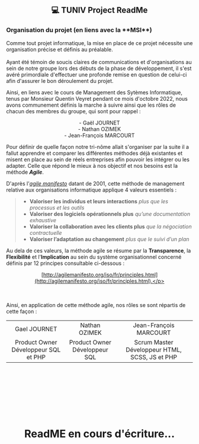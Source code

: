 <!-- # TUNIV'S REPOSITORY on GITHUB
This template should help get you started developing with Vue 3 in Vite.

### Recommended IDE Setup

[VSCode](https://code.visualstudio.com/) + [Volar](https://marketplace.visualstudio.com/items?itemName=Vue.volar) (and disable Vetur) + [TypeScript Vue Plugin (Volar)](https://marketplace.visualstudio.com/items?itemName=Vue.vscode-typescript-vue-plugin).

### Customize configuration

See [Vite Configuration Reference](https://vitejs.dev/config/).

### Project Setup

```sh
npm install
```

### Compile and Hot-Reload for Development

```sh
npm run dev
```

### Compile and Minify for Production

```sh
npm run build
```
--> 

<!-- https://www.notion.so/c03fb4345a5240639c676005b6aec94f?v=c5031c7a331d45e58a7899a58b5aff25 -->

<br><br><br>
<h2 align=center>  💻 TUNIV Project ReadMe</h1>
<h3> Organisation du projet (en liens avec la **MSI**)</h3>

Comme tout projet informatique, la mise en place de ce projet nécessite une organisation précise et définis au préalable. <br><br>
Ayant été témoin de soucis claires de communications et d'organisations au sein de notre groupe lors des débuts de la phase de développement, il s'est avéré primordiale d'effectuer une profonde remise en question de celui-ci afin d'assurer le bon déroulement du projet.

Ainsi, en liens avec le cours de Management des Sytèmes Informatique, tenus par Monsieur Quentin Veyret pendant ce mois d'octobre 2022, nous avons communement définis la marche à suivre ainsi que les rôles de chacun des membres du groupe, qui sont pour rappel : 
<p align=center>
- Gaël JOURNET  <br>
- Nathan OZIMEK  <br>
- Jean-François MARCOURT 
</p>

Pour définir de quelle façon notre tri-nôme allait s'organiser par la suite il a fallut apprendre et comparer les différentes méthodes déjà existantes et misent en place au sein de réels entreprises afin pouvoir les intégrer ou les adapter.
Celle que répond le mieux à nos objectif et nos besoins est la méthode ***Agile***.

D'après l'[*agile manifesto*](http://agilemanifesto.org/iso/fr/manifesto.html) datant de 2001, cette méthode de management relative aux organisations informatique applique 4 valeurs essentiels : <br>

> - **Valoriser les individus et leurs interactions** *plus que les processus et les outils*
> - **Valoriser des logiciels opérationnels plus** *qu’une documentation exhaustive*
> - **Valoriser la collaboration avec les clients plus** *que la négociation contractuelle*
> - **Valoriser l’adaptation au changement** *plus que le suivi d’un plan*

Au dela de ces valeurs, la méthode agile se résume par la **Transparence**, la **Flexibilité** et l'**Implication** au sein du système organisationnel concerné définis par 12 principes consultable ci-dessous : <p align=center>[http://agilemanifesto.org/iso/fr/principles.html](http://agilemanifesto.org/iso/fr/principles.html).</p>

<br><br>
Ainsi, en application de cette méthode agile, nos rôles se sont répartis de cette façon :<br>
<table align=center>
  <tr>
    <td align=center>Gael JOURNET</td>
    <td align=center>Nathan OZIMEK</td>
    <td align=center>Jean-François MARCOURT</td>
  </tr>
  <tr>
    <td align=center>Product Owner <br> Développeur SQL et PHP</td>
    <td align=center>Product Owner <br> Développeur SQL</td>
    <td align=center>Scrum Master <br> Développeur HTML, SCSS, JS et PHP</td>
  </tr>
</table>















<h1 align=center><br><br><br><br>ReadME en cours d'écriture...</h1>


